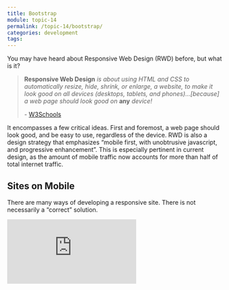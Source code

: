 ```yaml
---
title: Bootstrap
module: topic-14
permalink: /topic-14/bootstrap/
categories: development
tags:
---
```


<div class="divider-heading"></div>


You may have heard about Responsive Web Design (RWD) before, but what is it?

<blockquote>
  <p><b>Responsive Web Design</b> <i>is about using HTML and CSS to automatically resize, hide, shrink, or enlarge, a website, to make it look good on all devices (desktops, tablets, and phones)...[because] a web page should look good on</i> <b>any</b> <i>device!</i></p>
  <p>- <a href="https://www.w3schools.com/html/html_responsive.asp">W3Schools</a></p>
</blockquote>

It encompasses a few critical ideas. First and foremost, a web page should look good, and be easy to use, regardless of the device. RWD is also a design strategy that emphasizes “mobile first, with unobtrusive javascript, and progressive enhancement”. This is especially pertinent in current design, as the amount of mobile traffic now accounts for more than half of total internet traffic.

## Sites on Mobile
There are many ways of developing a responsive site. There is not necessarily a “correct” solution.

<div class="embed-responsive embed-responsive-16by9">
  <iframe class="embed-responsive-item" src="https://www.youtube.com/embed/m3IA3DVnv6Y?rel=0&amp;showinfo=0" frameborder="0" allowfullscreen></iframe>
</div>
